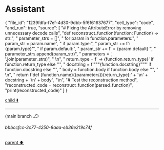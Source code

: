 # Assistant

{
  "file_id": "1239fdfa-f7ef-4d30-9dbb-5f6f61637677",
  "cell_type": "code",
  "and_run": true,
  "source": [
    "# Fixing the AttributeError by removing unnecessary decode calls",
    "def reconstruct_function(function: Function) -> str:",
    "    parameter_strs = []",
    "    for param in function.parameters:",
    "        param_str = param.name",
    "        if param.type:",
    "            param_str += f': {param.type}'",
    "        if param.default:",
    "            param_str += f' = {param.default}'",
    "        parameter_strs.append(param_str)",
    "    parameters = ', '.join(parameter_strs)",
    "    \n",
    "    return_type = f' -> {function.return_type}' if function.return_type else ''",
    "    docstring = f'\"\"\"{function.docstring}\"\"\"' if function.docstring else ''",
    "    body = function.body if function.body else ''",
    "    \n",
    "    return f'def {function.name}({parameters}){return_type}:' + '\\n' + docstring + '\\n' + body",
    "\n",
    "# Test the reconstruction method",
    "reconstructed_code = reconstruct_function(parsed_function)",
    "print(reconstructed_code)"
  ]
}

[child ⬇️](#bbbccfcc-3c77-4250-8aaa-eb36e219c74f)

---

(main branch ⎇)
###### bbbccfcc-3c77-4250-8aaa-eb36e219c74f
[parent ⬆️](#852834df-3c42-4961-afeb-c3521c594fbb)
